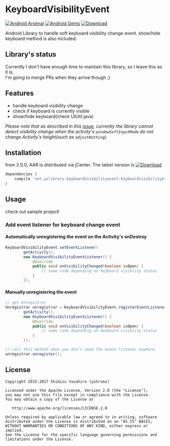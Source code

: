 KeyboardVisibilityEvent
===

[![Android Arsenal](https://img.shields.io/badge/Android%20Arsenal-KeyboardVisibilityEvent-green.svg?style=flat)](https://android-arsenal.com/details/1/2519)
[![Android Gems](http://www.android-gems.com/badge/yshrsmz/KeyboardVisibilityEvent.svg?branch=master)](http://www.android-gems.com/lib/yshrsmz/KeyboardVisibilityEvent)
[![Download](https://api.bintray.com/packages/yshrsmz/maven/keyboardvisibilityevent/images/download.svg) ](https://bintray.com/yshrsmz/maven/keyboardvisibilityevent/_latestVersion)

Android Library to handle soft keyboard visibility change event.
show/hide keyboard method is also included.

## Library's status

Currently I don't have enough time to maintain this library, so I leave this as it is.  
I'm going to merge PRs when they arrive though ;)

## Features
- handle keyboard visibility change
- check if keyboard is currently visible
- show/hide keyboard(check UIUtil.java)

_Please note that as described in this [issue](https://github.com/yshrsmz/KeyboardVisibilityEvent/issues/1), currently the library cannot detect visibility change when the activity's `windowSoftInputMode` do not change Activity's height(such as `adjustNothing`)._

## Installation

from 2.0.0, AAR is distributed via jCenter. The latest version is [![Download](https://api.bintray.com/packages/yshrsmz/maven/keyboardvisibilityevent/images/download.svg) ](https://bintray.com/yshrsmz/maven/keyboardvisibilityevent/_latestVersion)

```groovy
dependencies {
    compile 'net.yslibrary.keyboardvisibilityevent:keyboardvisibilityevent:LATEST_VERSION'
}
```

## Usage

check out sample project!

### Add event listener for keyboard change event

#### Automatically unregistering the event on the Activity's onDestroy
```java
KeyboardVisibilityEvent.setEventListener(
        getActivity(),
        new KeyboardVisibilityEventListener() {
            @Override
            public void onVisibilityChanged(boolean isOpen) {
                // some code depending on keyboard visiblity status
            }
        });
```

#### Manually unregistering the event
```java
// get Unregistrar
Unregistrar unregistrar = KeyboardVisibilityEvent.registerEventListener(
        getActivity(),
        new KeyboardVisibilityEventListener() {
            @Override
            public void onVisibilityChanged(boolean isOpen) {
                // some code depending on keyboard visiblity status
            }
        });

// call this method when you don't need the event listener anymore
unregistrar.unregister();
```

## License

    Copyright 2015-2017 Shimizu Yasuhiro (yshrsmz)

    Licensed under the Apache License, Version 2.0 (the "License");
    you may not use this file except in compliance with the License.
    You may obtain a copy of the License at

       http://www.apache.org/licenses/LICENSE-2.0

    Unless required by applicable law or agreed to in writing, software
    distributed under the License is distributed on an "AS IS" BASIS,
    WITHOUT WARRANTIES OR CONDITIONS OF ANY KIND, either express or implied.
    See the License for the specific language governing permissions and
    limitations under the License.
